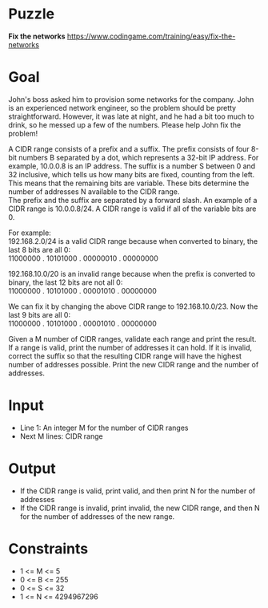 # Puzzle
**Fix the networks** https://www.codingame.com/training/easy/fix-the-networks

# Goal
John's boss asked him to provision some networks for the company. John is an experienced network engineer, so the problem should be pretty straightforward. However, it was late at night, and he had a bit too much to drink, so he messed up a few of the numbers. Please help John fix the problem!

A CIDR range consists of a prefix and a suffix. The prefix consists of four 8-bit numbers B separated by a dot, which represents a 32-bit IP address. For example, 10.0.0.8 is an IP address. The suffix is a number S between 0 and 32 inclusive, which tells us how many bits are fixed, counting from the left. This means that the remaining bits are variable. These bits determine the number of addresses N available to the CIDR range.  
The prefix and the suffix are separated by a forward slash. An example of a CIDR range is 10.0.0.8/24.
A CIDR range is valid if all of the variable bits are 0.

For example:  
192.168.2.0/24 is a valid CIDR range because when converted to binary, the last 8 bits are all 0:  
11000000 . 10101000 . 00000010 . 00000000

192.168.10.0/20 is an invalid range because when the prefix is converted to binary, the last 12 bits are not all 0:  
11000000 . 10101000 . 00001010 . 00000000

We can fix it by changing the above CIDR range to 192.168.10.0/23. Now the last 9 bits are all 0:  
11000000 . 10101000 . 00001010 . 00000000

Given a M number of CIDR ranges, validate each range and print the result. If a range is valid, print the number of addresses it can hold. If it is invalid, correct the suffix so that the resulting CIDR range will have the highest number of addresses possible. Print the new CIDR range and the number of addresses.

# Input
* Line 1: An integer M for the number of CIDR ranges
* Next M lines: CIDR range

# Output
* If the CIDR range is valid, print valid, and then print N for the number of addresses
* If the CIDR range is invalid, print invalid, the new CIDR range, and then N for the number of addresses of the new range.

# Constraints
* 1 <= M <= 5
* 0 <= B <= 255
* 0 <= S <= 32
* 1 <= N <= 4294967296
